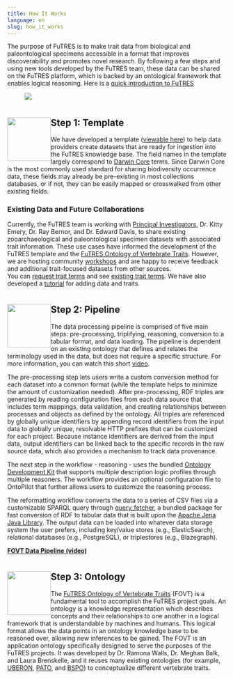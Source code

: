 ```yaml
---
title: How It Works
language: en
slug: how_it_works
---
```

<p>The purpose of FuTRES is to make trait data from biological and paleontological specimens accessible in a format that improves discoverability and promotes novel research. By following a few steps and using new tools developed by the FuTRES team, these data can be shared on the FuTRES platform, which is backed by an ontological framework that enables logical reasoning. Here is a <a href="https://youtu.be/r2LNKU9hQEE">quick introduction to FuTRES</a></p>

<p><figure><img src="/media/FuTRESworkflow.png"/></figure></p>

<h1><img src="/media/templateIcon.png"
width="100"
style="float:left;">

## Step 1: Template 

<p>We have developed a template (<a href="https://github.com/futres/template">viewable here</a>) to help data providers create datasets that are ready for ingestion into the FuTRES knowledge base. The field names in the template largely correspond to <a href="https://dwc.tdwg.org/">Darwin Core</a> terms. Since Darwin Core is the most commonly used standard for sharing biodiversity occurrence data, these fields may already be pre-existing in most collections databases, or if not, they can be easily mapped or crosswalked from other existing fields.</p>

### Existing Data and Future Collaborations 
<p>Currently, the FuTRES team is working with <a href="https://futres.org/team/">Principal Investigators</a>, Dr. Kitty Emery, Dr. Ray Bernor, and Dr. Edward Davis, to share existing zooarchaeological and paleontological specimen datasets with associated trait information. These use cases have informed the development of the FuTRES template and the <a href="https://github.com/futres/fovt">FuTRES Ontology of Vertebrate Traits</a>. However, we are hosting community <a href="https://futres.org/workshop/">workshops</a> and are happy to receive feedback and additional trait-focused datasets from other sources.<br>
  You can <a href="https://github.com/futres/fovt-data-pipeline/issues/new">request trait terms</a> and see <a href="https://geome-db.org/workbench/template">existing trait terms</a>. We have also developed a <a href="https://futres.org/data_tutorial/">tutorial</a> for adding data and traits.</p>


<h1><img src="/media/pipelineIcon.png"
width="100"
style="float:left;">

## Step 2: Pipeline 

<p>The data processing pipeline is comprised of five main steps: pre-processing, triplifying, reasoning, conversion to a tabular format, and data loading. The pipeline is dependent on an existing ontology that defines and relates the terminology used in the data, but does not require a specific structure. For more information, you can watch this short <a href=""https://youtu.be/tn_Rf9CQX3Y">video</a>.</p>

<p>The pre-processing step lets users write a custom conversion method for each dataset into a common format (while the template helps to minimize the amount of customization needed). After pre-processing, RDF triples are generated by reading configuration files from each data source that includes term mappings, data validation, and creating relationships between processes and objects as defined by the ontology. All triples are referenced by globally unique identifiers by appending record identifiers from the input data to globally unique, resolvable HTTP prefixes that can be customized for each project. Because instance identifiers are derived from the input data, output identifiers can be linked back to the specific records in the raw source data, which also provides a mechanism to track data provenance.</p>

<p>The next step in the workflow - reasoning - uses the bundled <a href="https://github.com/INCATools/ontology-development-kit">Ontology Development Kit</a> that supports multiple description logic profiles through multiple reasoners. The workflow provides an optional configuration file to OntoPilot that further allows users to customize the reasoning process.</p>

<p>The reformatting workflow converts the data to a series of CSV files via a customizable SPARQL query through <a href="https://github.com/biocodellc/query_fetcher">query_fetcher</a>, a bundled package for fast conversion of RDF to tabular data that is built upon the <a href="https://jena.apache.org/index.html">Apache Jena Java Library</a>. The output data can be loaded into whatever data storage system the user prefers, including key/value stores (e.g., ElasticSearch), relational databases (e.g., PostgreSQL), or triplestores (e.g., Blazegraph).

<a href="https://www.youtube.com/watch?v=tn_Rf9CQX3Y&feature=youtu.be"><strong>FOVT Data Pipeline (video)</strong></a></p>

<h1><img src="/media/ontologyIcon.png"
width="100"
style="float:left;">
  
## Step 3: Ontology

<p>The <a href="https://github.com/futres/fovt">FuTRES Ontology of Vertebrate Traits</a> (FOVT) is a fundamental tool to accomplish the FuTRES project goals. An ontology is a knowledge representation which describes concepts and their relationships to one another in a logical framework that is understandable by machines and humans. This logical format allows the data points in an ontology knowledge base to be reasoned over, allowing new inferences to be gained. The FOVT is an application ontology specifically designed to serve the purposes of the FuTRES projects. It was developed by Dr. Ramona Walls, Dr. Meghan Balk, and Laura Brenskelle, and it reuses many existing ontologies (for example, <a href="https://www.ebi.ac.uk/ols/ontologies/uberon">UBERON</a>, <a href="http://www.obofoundry.org/ontology/pato.html">PATO</a>, and <a href="http://www.obofoundry.org/ontology/bspo.html">BSPO</a>) to conceptualize different vertebrate traits.</p>

